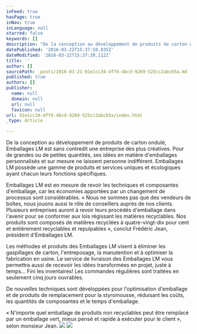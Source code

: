 ```yaml
---
inFeed: true
hasPage: true
inNav: true
inLanguage: null
starred: false
keywords: []
description: "De la conception au développement de produits de carton ondulé, Emballages LM est sans contredit une entreprise des plus créatives. Pour de grandes ou de petites quantités, ses idées en matière d'emballages personnalisés et sur mesure ne laissent personne indifférent. Emballages LM possède une gamme de produits et services uniques et écologiques ayant chacun leurs fonctions spécifiques."
datePublished: '2016-03-22T15:37:50.835Z'
dateModified: '2016-03-22T15:37:38.112Z'
title: ''
author: []
sourcePath: _posts/2016-03-21-91e1cc34-dff6-4bcd-9269-525cc2abcb5a.md
published: true
authors: []
publisher:
  name: null
  domain: null
  url: null
  favicon: null
url: 91e1cc34-dff6-4bcd-9269-525cc2abcb5a/index.html
_type: Article

---
```

De la conception au développement de produits de carton ondulé, Emballages LM est sans contredit une entreprise des plus créatives. Pour de grandes ou de petites quantités, ses idées en matière d'emballages personnalisés et sur mesure ne laissent personne indifférent. Emballages LM possède une gamme de produits et services uniques et écologiques ayant chacun leurs fonctions spécifiques.

Emballages LM est en mesure de revoir les techniques et composantes d'emballage, car les économies apportées par un changement de processus sont considérables. « Nous ne sommes pas que des vendeurs de boîtes, nous jouons aussi le rôle de conseillers auprès de nos clients. Plusieurs entreprises auront à revoir leurs procédés d'emballage dans l'avenir pour se conformer aux lois régissant les matières recyclables. Nos produits sont composés de matières recyclées à quatre-vingt-dix pour cent et entièrement recyclables et repulpables », conclut Frédéric Jean, président d'Emballages LM.

Les méthodes et produits des Emballages LM visent à éliminer les gaspillages de carton, l'entreposage, la manutention et à optimiser la fabrication en usine. Le service de livraison des Emballages LM vous permettra aussi de recevoir les idées transformées en projet, juste à temps... Fini les inventaires! Les commandes régulières sont traitées en seulement cinq jours ouvrables.

De nouvelles techniques sont développées pour l'optimisation d'emballage et de produits de remplacement pour la styromousse, réduisant les coûts, les quantités de composantes et le temps d'emballage.

« N'importe quel emballage de produits non recyclables peut être remplacé par un emballage vert, mieux pensé et rapide à exécuter pour le client », selon monsieur Jean.
![](https://the-grid-user-content.s3-us-west-2.amazonaws.com/bb3f66a1-160b-4033-a343-68122f468f4c.png)
![](https://the-grid-user-content.s3-us-west-2.amazonaws.com/ecc994c3-5f6d-4d6e-bebb-329d7f99dbb6.png)